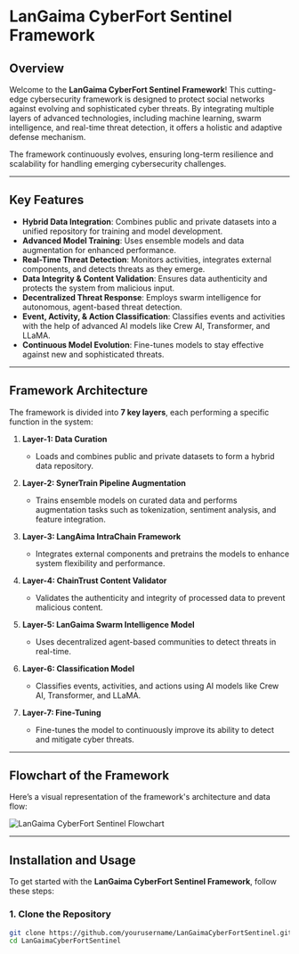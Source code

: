 # **LanGaima CyberFort Sentinel Framework**

## **Overview**

Welcome to the **LanGaima CyberFort Sentinel Framework**! This cutting-edge cybersecurity framework is designed to protect social networks against evolving and sophisticated cyber threats. By integrating multiple layers of advanced technologies, including machine learning, swarm intelligence, and real-time threat detection, it offers a holistic and adaptive defense mechanism.

The framework continuously evolves, ensuring long-term resilience and scalability for handling emerging cybersecurity challenges.

---

## **Key Features**

- **Hybrid Data Integration**: Combines public and private datasets into a unified repository for training and model development.
- **Advanced Model Training**: Uses ensemble models and data augmentation for enhanced performance.
- **Real-Time Threat Detection**: Monitors activities, integrates external components, and detects threats as they emerge.
- **Data Integrity & Content Validation**: Ensures data authenticity and protects the system from malicious input.
- **Decentralized Threat Response**: Employs swarm intelligence for autonomous, agent-based threat detection.
- **Event, Activity, & Action Classification**: Classifies events and activities with the help of advanced AI models like Crew AI, Transformer, and LLaMA.
- **Continuous Model Evolution**: Fine-tunes models to stay effective against new and sophisticated threats.

---

## **Framework Architecture**

The framework is divided into **7 key layers**, each performing a specific function in the system:

1. **Layer-1: Data Curation**
   - Loads and combines public and private datasets to form a hybrid data repository.

2. **Layer-2: SynerTrain Pipeline Augmentation**
   - Trains ensemble models on curated data and performs augmentation tasks such as tokenization, sentiment analysis, and feature integration.

3. **Layer-3: LangAima IntraChain Framework**
   - Integrates external components and pretrains the models to enhance system flexibility and performance.

4. **Layer-4: ChainTrust Content Validator**
   - Validates the authenticity and integrity of processed data to prevent malicious content.

5. **Layer-5: LanGaima Swarm Intelligence Model**
   - Uses decentralized agent-based communities to detect threats in real-time.

6. **Layer-6: Classification Model**
   - Classifies events, activities, and actions using AI models like Crew AI, Transformer, and LLaMA.

7. **Layer-7: Fine-Tuning**
   - Fine-tunes the model to continuously improve its ability to detect and mitigate cyber threats.

---

## **Flowchart of the Framework**

Here’s a visual representation of the framework's architecture and data flow:

![LanGaima CyberFort Sentinel Flowchart](path_to_your_image.png)

---

## **Installation and Usage**

To get started with the **LanGaima CyberFort Sentinel Framework**, follow these steps:

### **1. Clone the Repository**

```bash
git clone https://github.com/yourusername/LanGaimaCyberFortSentinel.git
cd LanGaimaCyberFortSentinel
